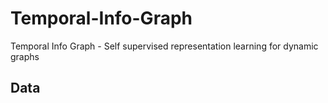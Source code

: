 # Temporal-Info-Graph
Temporal Info Graph - Self supervised representation learning for dynamic graphs 

## Data
